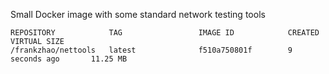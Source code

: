 Small Docker image with some standard network testing tools


```
REPOSITORY            TAG                 IMAGE ID            CREATED             VIRTUAL SIZE
/frankzhao/nettools   latest              f510a750801f        9 seconds ago       11.25 MB
```
